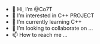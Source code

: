 - 👋 Hi, I’m @Co7T
- 👀 I’m interested in C++ PROJECT
- 🌱 I’m currently learning C++ 
- 💞️ I’m looking to collaborate on ...
- 📫 How to reach me ...

<!---
Co7T/Co7T is a ✨ special ✨ repository because its `README.md` (this file) appears on your GitHub profile.
You can click the Preview link to take a look at your changes.
--->
